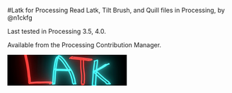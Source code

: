 #Latk for Processing
Read Latk, Tilt Brush, and Quill files in Processing, by @n1ckfg

Last tested in Processing 3.5, 4.0.

Available from the Processing Contribution Manager.

<img src="./reference/logo.png">

